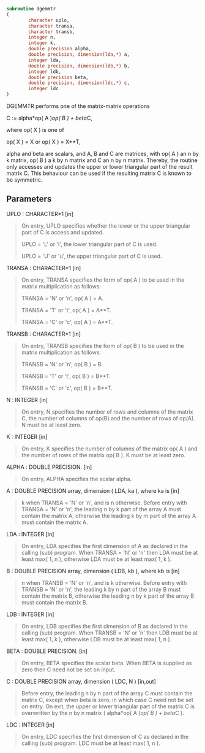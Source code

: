 ```fortran
subroutine dgemmtr
(
        character uplo,
        character transa,
        character transb,
        integer n,
        integer k,
        double precision alpha,
        double precision, dimension(lda,*) a,
        integer lda,
        double precision, dimension(ldb,*) b,
        integer ldb,
        double precision beta,
        double precision, dimension(ldc,*) c,
        integer ldc
)
```

DGEMMTR  performs one of the matrix-matrix operations

C := alpha*op( A )*op( B ) + beta*C,

where  op( X ) is one of

op( X ) = X   or   op( X ) = X**T,

alpha and beta are scalars, and A, B and C are matrices, with op( A )
an n by k matrix,  op( B )  a  k by n matrix and  C an n by n matrix.
Thereby, the routine only accesses and updates the upper or lower
triangular part of the result matrix C. This behaviour can be used if
the resulting matrix C is known to be symmetric.

## Parameters
UPLO : CHARACTER*1 [in]
> On entry, UPLO specifies whether the lower or the upper
> triangular part of C is access and updated.
> 
> UPLO = 'L' or 'l', the lower triangular part of C is used.
> 
> UPLO = 'U' or 'u', the upper triangular part of C is used.

TRANSA : CHARACTER*1 [in]
> On entry, TRANSA specifies the form of op( A ) to be used in
> the matrix multiplication as follows:
> 
> TRANSA = 'N' or 'n',  op( A ) = A.
> 
> TRANSA = 'T' or 't',  op( A ) = A**T.
> 
> TRANSA = 'C' or 'c',  op( A ) = A**T.

TRANSB : CHARACTER*1 [in]
> On entry, TRANSB specifies the form of op( B ) to be used in
> the matrix multiplication as follows:
> 
> TRANSB = 'N' or 'n',  op( B ) = B.
> 
> TRANSB = 'T' or 't',  op( B ) = B**T.
> 
> TRANSB = 'C' or 'c',  op( B ) = B**T.

N : INTEGER [in]
> On entry,  N specifies the number of rows and columns of
> the matrix C, the number of columns of op(B) and the number
> of rows of op(A).  N must be at least zero.

K : INTEGER [in]
> On entry,  K  specifies  the number of columns of the matrix
> op( A ) and the number of rows of the matrix op( B ). K must
> be at least  zero.

ALPHA : DOUBLE PRECISION. [in]
> On entry, ALPHA specifies the scalar alpha.

A : DOUBLE PRECISION array, dimension ( LDA, ka ), where ka is [in]
> k  when  TRANSA = 'N' or 'n',  and is  n  otherwise.
> Before entry with  TRANSA = 'N' or 'n',  the leading  n by k
> part of the array  A  must contain the matrix  A,  otherwise
> the leading  k by m  part of the array  A  must contain  the
> matrix A.

LDA : INTEGER [in]
> On entry, LDA specifies the first dimension of A as declared
> in the calling (sub) program. When  TRANSA = 'N' or 'n' then
> LDA must be at least  max( 1, n ), otherwise  LDA must be at
> least  max( 1, k ).

B : DOUBLE PRECISION array, dimension ( LDB, kb ), where kb is [in]
> n  when  TRANSB = 'N' or 'n',  and is  k  otherwise.
> Before entry with  TRANSB = 'N' or 'n',  the leading  k by n
> part of the array  B  must contain the matrix  B,  otherwise
> the leading  n by k  part of the array  B  must contain  the
> matrix B.

LDB : INTEGER [in]
> On entry, LDB specifies the first dimension of B as declared
> in the calling (sub) program. When  TRANSB = 'N' or 'n' then
> LDB must be at least  max( 1, k ), otherwise  LDB must be at
> least  max( 1, n ).

BETA : DOUBLE PRECISION. [in]
> On entry,  BETA  specifies the scalar  beta.  When  BETA  is
> supplied as zero then C need not be set on input.

C : DOUBLE PRECISION array, dimension ( LDC, N ) [in,out]
> Before entry, the leading  n by n  part of the array  C must
> contain the matrix  C,  except when  beta  is zero, in which
> case C need not be set on entry.
> On exit, the upper or lower triangular part of the matrix
> C  is overwritten by the n by n matrix
> ( alpha*op( A )*op( B ) + beta*C ).

LDC : INTEGER [in]
> On entry, LDC specifies the first dimension of C as declared
> in  the  calling  (sub)  program.   LDC  must  be  at  least
> max( 1, n ).
